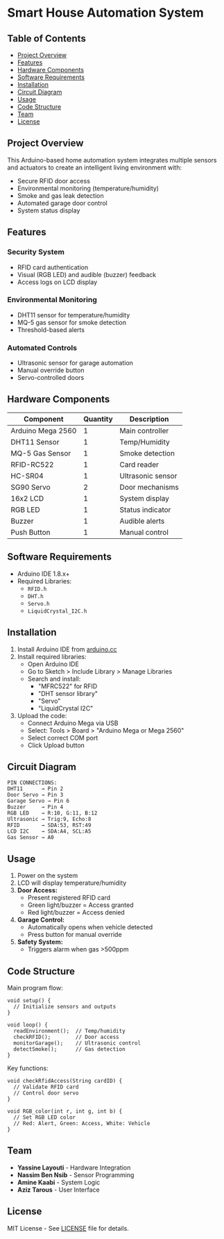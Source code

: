 # Smart House Automation System

## Table of Contents
- [Project Overview](#project-overview)
- [Features](#features)
- [Hardware Components](#hardware-components)
- [Software Requirements](#software-requirements)
- [Installation](#installation)
- [Circuit Diagram](#circuit-diagram)
- [Usage](#usage)
- [Code Structure](#code-structure)
- [Team](#team)
- [License](#license)

## Project Overview
This Arduino-based home automation system integrates multiple sensors and actuators to create an intelligent living environment with:

- Secure RFID door access
- Environmental monitoring (temperature/humidity)
- Smoke and gas leak detection
- Automated garage door control
- System status display

## Features
### Security System
- RFID card authentication
- Visual (RGB LED) and audible (buzzer) feedback
- Access logs on LCD display

### Environmental Monitoring
- DHT11 sensor for temperature/humidity
- MQ-5 gas sensor for smoke detection
- Threshold-based alerts

### Automated Controls
- Ultrasonic sensor for garage automation
- Manual override button
- Servo-controlled doors

## Hardware Components
| Component | Quantity | Description |
|-----------|----------|-------------|
| Arduino Mega 2560 | 1 | Main controller |
| DHT11 Sensor | 1 | Temp/Humidity |
| MQ-5 Gas Sensor | 1 | Smoke detection |
| RFID-RC522 | 1 | Card reader |
| HC-SR04 | 1 | Ultrasonic sensor |
| SG90 Servo | 2 | Door mechanisms |
| 16x2 LCD | 1 | System display |
| RGB LED | 1 | Status indicator |
| Buzzer | 1 | Audible alerts |
| Push Button | 1 | Manual control |

## Software Requirements
- Arduino IDE 1.8.x+
- Required Libraries:
  - `RFID.h`
  - `DHT.h`
  - `Servo.h`
  - `LiquidCrystal_I2C.h`

## Installation
1. Install Arduino IDE from [arduino.cc](https://www.arduino.cc/en/software)
2. Install required libraries:
   - Open Arduino IDE
   - Go to Sketch > Include Library > Manage Libraries
   - Search and install:
     - "MFRC522" for RFID
     - "DHT sensor library"
     - "Servo"
     - "LiquidCrystal I2C"
3. Upload the code:
   - Connect Arduino Mega via USB
   - Select: Tools > Board > "Arduino Mega or Mega 2560"
   - Select correct COM port
   - Click Upload button

## Circuit Diagram
```
PIN CONNECTIONS:
DHT11      → Pin 2
Door Servo → Pin 3
Garage Servo → Pin 6
Buzzer     → Pin 4
RGB LED    → R:10, G:11, B:12
Ultrasonic → Trig:9, Echo:8
RFID       → SDA:53, RST:49
LCD I2C    → SDA:A4, SCL:A5
Gas Sensor → A0
```

## Usage
1. Power on the system
2. LCD will display temperature/humidity
3. **Door Access:**
   - Present registered RFID card
   - Green light/buzzer = Access granted
   - Red light/buzzer = Access denied
4. **Garage Control:**
   - Automatically opens when vehicle detected
   - Press button for manual override
5. **Safety System:**
   - Triggers alarm when gas >500ppm

## Code Structure
Main program flow:
```arduino
void setup() {
  // Initialize sensors and outputs
}

void loop() {
  readEnvironment();  // Temp/humidity
  checkRFID();        // Door access
  monitorGarage();    // Ultrasonic control
  detectSmoke();      // Gas detection
}
```

Key functions:
```arduino
void checkRfidAccess(String cardID) {
  // Validate RFID card
  // Control door servo
}

void RGB_color(int r, int g, int b) {
  // Set RGB LED color
  // Red: Alert, Green: Access, White: Vehicle
}
```

## Team
- **Yassine Layouti** - Hardware Integration
- **Nassim Ben Nsib** - Sensor Programming
- **Amine Kaabi** - System Logic
- **Aziz Tarous** - User Interface

## License
MIT License - See [LICENSE](LICENSE) file for details.

